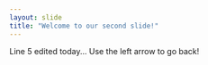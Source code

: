 ```yaml
---
layout: slide
title: "Welcome to our second slide!"
---
```

Line 5 edited today...
Use the left arrow to go back!
